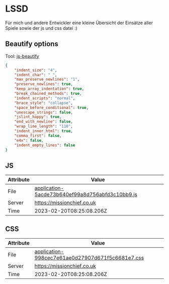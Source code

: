 # LSSD
Für mich und andere Entwickler eine kleine Übersicht der Einsätze aller Spiele sowie der js und css datei :)

<!-- automated -->
## Beautify options
Tool: [js-beautify](https://github.com/beautify-web/js-beautify)
```json
{
    "indent_size": "4",
    "indent_char": " ",
    "max_preserve_newlines": "1",
    "preserve_newlines": true,
    "keep_array_indentation": true,
    "break_chained_methods": true,
    "indent_scripts": "normal",
    "brace_style": "collapse",
    "space_before_conditional": true,
    "unescape_strings": false,
    "jslint_happy": true,
    "end_with_newline": false,
    "wrap_line_length": "110",
    "indent_inner_html": true,
    "comma_first": false,
    "e4x": false,
    "indent_empty_lines": false
}
```

## JS
| Attribute | Value |
| --------- | ----- |
| File      | [application-5acde73b640ef99a8d756abfd3c10bb9.js](https://missionchief.co.uk/assets/application-5acde73b640ef99a8d756abfd3c10bb9.js) |
| Server    | https://missionchief.co.uk |
| Time      | 2023-02-20T08:25:08.206Z |

## CSS
| Attribute | Value |
| --------- | ----- |
| File      | [application-998cec7e61ae0d27907d671f5c6681e7.css](https://missionchief.co.uk/assets/application-998cec7e61ae0d27907d671f5c6681e7.css) |
| Server    | https://missionchief.co.uk |
| Time      | 2023-02-20T08:25:08.206Z |
<!-- /automated -->
